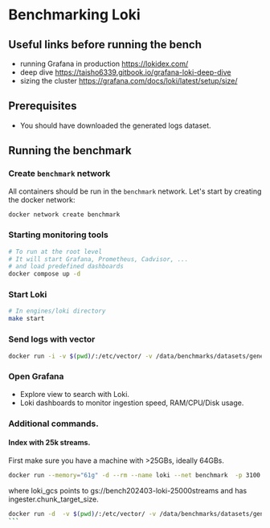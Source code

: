 # Benchmarking Loki

## Useful links before running the bench

- running Grafana in production https://lokidex.com/
- deep dive https://taisho6339.gitbook.io/grafana-loki-deep-dive
- sizing the cluster https://grafana.com/docs/loki/latest/setup/size/

## Prerequisites

- You should have downloaded the generated logs dataset.

## Running the benchmark


### Create `benchmark` network

All containers should be run in the `benchmark` network.
Let's start by creating the docker network:

```bash
docker network create benchmark
```

### Starting monitoring tools

```bash
# To run at the root level
# It will start Grafana, Prometheus, Cadvisor, ...
# and load predefined dashboards
docker compose up -d
```

### Start Loki

```bash
# In engines/loki directory
make start
```

### Send logs with vector

```bash
docker run -i -v $(pwd)/:/etc/vector/ -v /data/benchmarks/datasets/generated-logs-v1/:/datasets/ --net benchmark --rm timberio/vector:0.36.0-debian --config /etc/vector/vector_100streams.yaml
```

### Open Grafana

- Explore view to search with Loki.
- Loki dashboards to monitor ingestion speed, RAM/CPU/Disk usage.

### Additional commands.

#### Index with 25k streams.

First make sure you have a machine with >25GBs, ideally 64GBs.

```bash
docker run --memory="61g" -d --rm --name loki --net benchmark  -p 3100:3100  -v $(pwd):/mnt/config  -v /data/loki_data_25000streams:/loki  grafana/loki:2.9.4 --config.file=/mnt/config/loki_gcs.yaml
```
where loki_gcs points to gs://bench202403-loki-25000streams and has ingester.chunk_target_size.

````bash
docker run -d  -v $(pwd)/:/etc/vector/ -v /data/benchmarks/datasets/generated-logs-v1/:/datasets/ --net benchmark --rm timberio/vector:0.36.0-debian --config /etc/vector/vector_25000streams.yaml
```
